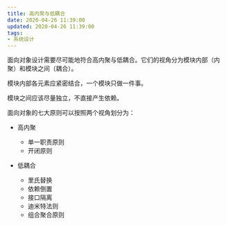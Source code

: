 ```yaml
---
title: 高内聚与低耦合
date: 2020-04-26 11:39:00
updated: 2020-04-26 11:39:00
tags:
- 系统设计
---
```


面向对象设计需要尽可能地符合高内聚与低耦合。它们的视角分为模块内部（内聚）和模块之间（耦合）。

模块内部各元素应紧密结合，一个模块只做一件事。

模块之间应该尽量独立，不直接产生依赖。

面向对象的七大原则可以按照两个视角划分为：  

- 高内聚  
    + 单一职责原则
    + 开闭原则

- 低耦合
    + 里氏替换
    + 依赖倒置
    + 接口隔离
    + 迪米特法则
    + 组合聚合原则
